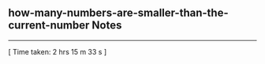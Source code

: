 <h2>how-many-numbers-are-smaller-than-the-current-number Notes</h2><hr>[ Time taken: 2 hrs 15 m 33 s ]